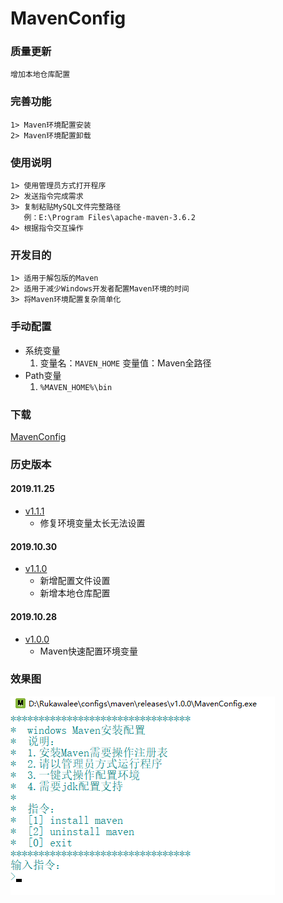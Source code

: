 # MavenConfig

### 质量更新
    增加本地仓库配置

### 完善功能
    1> Maven环境配置安装
    2> Maven环境配置卸载

### 使用说明
    1> 使用管理员方式打开程序
    2> 发送指令完成需求
    3> 复制粘贴MySQL文件完整路径
       例：E:\Program Files\apache-maven-3.6.2
    4> 根据指令交互操作

### 开发目的
    1> 适用于解包版的Maven
    2> 适用于减少Windows开发者配置Maven环境的时间
    3> 将Maven环境配置复杂简单化

### 手动配置
* 系统变量
	1. 变量名：`MAVEN_HOME` 变量值：Maven全路径
* Path变量
    1. `%MAVEN_HOME%\bin`


### 下载
[MavenConfig](v1.1.1/release)

### 历史版本

#### 2019.11.25
* [v1.1.1](./v1.1.1)
    * 修复环境变量太长无法设置

#### 2019.10.30
* [v1.1.0](./v1.1.0)
    * 新增配置文件设置
	* 新增本地仓库配置

#### 2019.10.28
* [v1.0.0](./v1.0.0)
    * Maven快速配置环境变量

### 效果图
![主界面](pictures/mavenconfig.png)